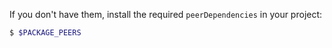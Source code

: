 If you don't have them, install the required `peerDependencies` in your project:

```bash
$ $PACKAGE_PEERS
```
